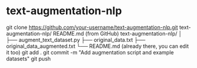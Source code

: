 # text-augmentation-nlp
git clone https://github.com/your-username/text-augmentation-nlp.git
text-augmentation-nlp/
    README.md  (from GitHub)
    text-augmentation-nlp/
│
├── augment_text_dataset.py
├── original_data.txt
├── original_data_augmented.txt
└── README.md  (already there, you can edit it too)
git add .
git commit -m "Add augmentation script and example datasets"
git push
